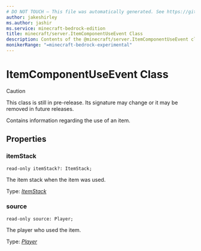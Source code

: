 ```yaml
---
# DO NOT TOUCH — This file was automatically generated. See https://github.com/mojang/minecraftapidocsgenerator to modify descriptions, examples, etc.
author: jakeshirley
ms.author: jashir
ms.service: minecraft-bedrock-edition
title: minecraft/server.ItemComponentUseEvent Class
description: Contents of the @minecraft/server.ItemComponentUseEvent class.
monikerRange: "=minecraft-bedrock-experimental"
---
```

# ItemComponentUseEvent Class

> [!CAUTION]
> This class is still in pre-release.  Its signature may change or it may be removed in future releases.

Contains information regarding the use of an item.

## Properties

### **itemStack**
`read-only itemStack?: ItemStack;`

The item stack when the item was used.

Type: [*ItemStack*](ItemStack.md)

### **source**
`read-only source: Player;`

The player who used the item.

Type: [*Player*](Player.md)
